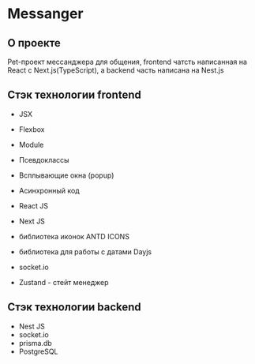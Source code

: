 # Messanger

## О проекте

Pet-проект мессанджера для общения, frontend чатсть написанная на React с Next.js(TypeScript), а backend часть написана на Nest.js

## Стэк технологии frontend
- JSX

- Flexbox
- Module
- Псевдоклассы

- Всплывающие окна (popup)
- Асинхронный код
- React JS
- Next JS
- библиотека иконок ANTD ICONS
- библиотека для работы с датами Dayjs
- socket.io
- Zustand - стейт менеджер

## Стэк технологии backend
- Nest JS
- socket.io
- prisma.db
- PostgreSQL
